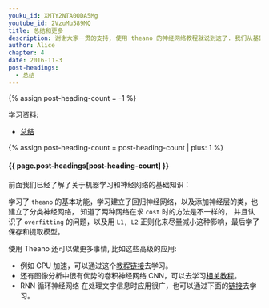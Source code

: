 ```yaml
---
youku_id: XMTY2NTA0ODA5Mg
youtube_id: 2VzuMu589MQ
title: 总结和更多
description: 谢谢大家一贯的支持, 使用 theano 的神经网络教程就说到这了. 我们从基础上升,一直学会做些简单的神经网络,而且还学会了如果克服 overfitting 的问题,还有 normalization 的优化处理, 甚至是保存学好的神经网络. 但是这只是学习道路上的前奏, 后面如果还想深入学习的话, 还有很多很多值得研究的地方.
author: Alice
chapter: 4
date: 2016-11-3
post-headings:
  - 总结
---
```

{% assign post-heading-count = -1 %}

学习资料:
  * [总结](https://github.com/MorvanZhou/tutorials/blob/master/theanoTUT/theano14_summary.py)
  
{% assign post-heading-count = post-heading-count | plus: 1 %}
<h4 class="tut-h4-pad" id="{{ page.post-headings[post-heading-count] }}">{{ page.post-headings[post-heading-count] }}</h4>

前面我们已经了解了关于机器学习和神经网络的基础知识：

学习了 `theano` 的基本功能，学习建立了回归神经网络，以及添加神经层的类，也建立了分类神经网络，
知道了两种网络在求 `cost` 时的方法是不一样的，
并且认识了 `overfitting` 的问题，以及用 `L1, L2` 正则化来尽量减小这种影响，最后学了保存和提取模型。

使用 Theano 还可以做更多事情, 比如这些高级的应用:

* 例如 GPU 加速，可以通过这个[教程链接](http://deeplearning.net/software/theano/tutorial/using_gpu.html)去学习。
* 还有图像分析中很有优势的卷积神经网络 CNN，可以去学习[相关教程](http://deeplearning.net/tutorial/lenet.html)。
* RNN 循环神经网络 在处理文字信息时应用很广，也可以通过下面的[链接](http://deeplearning.net/tutorial/rnnslu.html)去学习。


